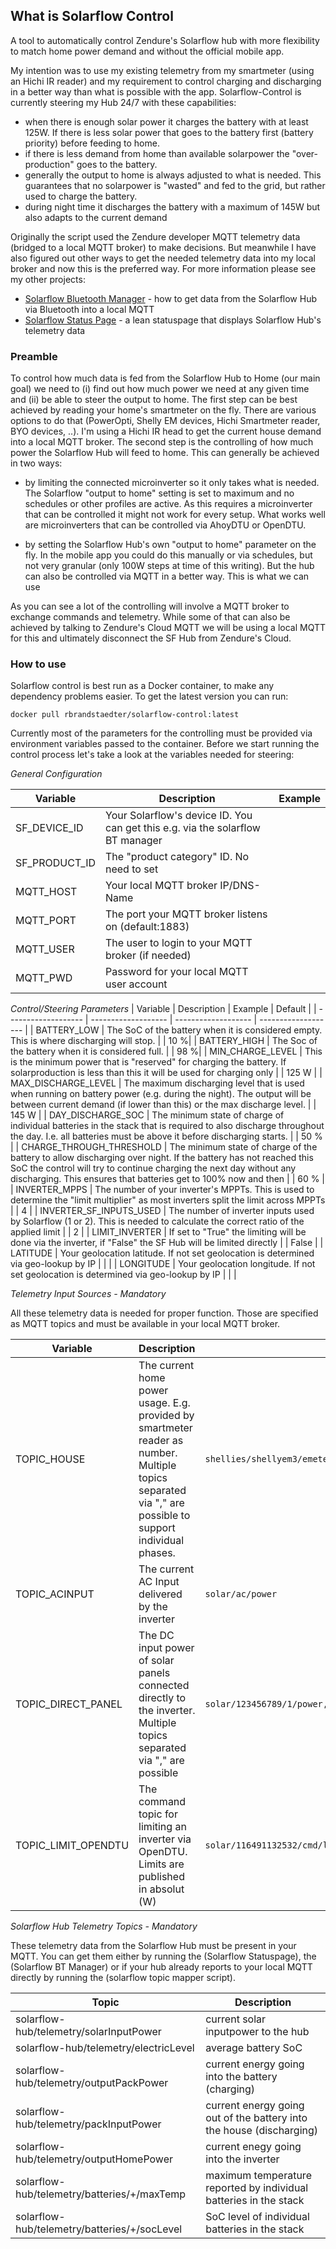 ## What is Solarflow Control

A tool to automatically control Zendure's Solarflow hub with more flexibility to match home power demand and without the official mobile app.

My intention was to use my existing telemetry from my smartmeter (using an Hichi IR reader) and my requirement to control charging and discharging in a better way than what is possible with the app.
Solarflow-Control is currently steering my Hub 24/7 with these capabilities:

- when there is enough solar power it charges the battery with at least 125W. If there is less solar power that goes to the battery first (battery priority) before feeding to home.
- if there is less demand from home than available solarpower the "over-production" goes to the battery.
- generally the output to home is always adjusted to what is needed. This guarantees that no solarpower is "wasted" and fed to the grid, but rather used to charge the battery.
- during night time it discharges the battery with a maximum of 145W but also adapts to the current demand

Originally the script used the Zendure developer MQTT telemetry data (bridged to a local MQTT broker) to make decisions. But meanwhile I have also figured out other ways to get the needed telemetry data into my local broker and now this is the preferred way.
For more information please see my other projects:

- [Solarflow Bluetooth Manager](https://github.com/reinhard-brandstaedter/solarflow-bt-manager) - how to get data from the Solarflow Hub via Bluetooth into a local MQTT
- [Solarflow Status Page](https://github.com/reinhard-brandstaedter/solarflow-statuspage) - a lean statuspage that displays Solarflow Hub's telemetry data

### Preamble
To control how much data is fed from the Solarflow Hub to Home (our main goal) we need to (i) find out how much power we need at any given time and (ii) be able to steer the output to home.
The first step can be best achieved by reading your home's smartmeter on the fly. There are various options to do that (PowerOpti, Shelly EM devices, Hichi Smartmeter reader, BYO devices, ..). I'm using a Hichi IR head to get the current house demand into a local MQTT broker.
The second step is the controlling of how much power the Solarflow Hub will feed to home. This can generally be achieved in two ways:

 - by limiting the connected microinverter so it only takes what is needed. The Solarflow "output to home" setting is set to maximum and no schedules or other profiles are active. As this requires a microinverter that can be controlled it might not work for every setup.
 What works well are microinverters that can be controlled via AhoyDTU or OpenDTU.

 - by setting the Solarflow Hub's own "output to home" parameter on the fly. In the mobile app you could do this manually or via schedules, but not very granular (only 100W steps at time of this writing). But the hub can also be controlled via MQTT in a better way. This is what we can use

 As you can see a lot of the controlling will involve a MQTT broker to exchange commands and telemetry. While some of that can also be achieved by talking to Zendure's Cloud MQTT we will be using a local MQTT for this and ultimately disconnect the SF Hub from Zendure's Cloud.

### How to use
Solarflow control is best run as a Docker container, to make any dependency problems easier. To get the latest version you can run:

```
docker pull rbrandstaedter/solarflow-control:latest
```

Currently most of the parameters for the controlling must be provided via environment variables passed to the container. Before we start running the control process let's take a look at the variables needed for steering:

*General Configuration*

| Variable            | Description         | Example             |
| ------------------- | ------------------- | ------------------- |
| SF_DEVICE_ID        | Your Solarflow's device ID. You can get this e.g. via the solarflow BT manager |   |
| SF_PRODUCT_ID       | The "product category" ID. No need to set |   |
| MQTT_HOST           | Your local MQTT broker IP/DNS-Name |   |
| MQTT_PORT           | The port your MQTT broker listens on (default:1883) |   |
| MQTT_USER           | The user to login to your MQTT broker (if needed) |   |
| MQTT_PWD            | Password for your local MQTT user account |   |

*Control/Steering Parameters*
| Variable            | Description         | Example             | Default             |
| ------------------- | ------------------- | ------------------- | ------------------- |
| BATTERY_LOW         | The SoC of the battery when it is considered empty. This is where discharging will stop. |   | 10 %|
| BATTERY_HIGH        | The Soc of the battery when it is considered full. |   | 98 %|
| MIN_CHARGE_LEVEL    | This is the minimum power that is "reserved" for charging the battery. If solarproduction is less than this it will be used for charging only |   | 125 W |
| MAX_DISCHARGE_LEVEL | The maximum discharging level that is used when running on battery power (e.g. during the night). The output will be between current demand (if lower than this) or the max discharge level. |   | 145 W |
| DAY_DISCHARGE_SOC   | The minimum state of charge of individual batteries in the stack that is required to also discharge throughout the day. I.e. all batteries must be above it before discharging starts. |   | 50 % |
| CHARGE_THROUGH_THRESHOLD | The minimum state of charge of the battery to allow discharging over night. If the battery has not reached this SoC the control will try to continue charging the next day without any discharging. This ensures that batteries get to 100% now and then |  | 60 % |
| INVERTER_MPPS       | The number of your inverter's MPPTs. This is used to determine the "limit multiplier" as most inverters split the limit across MPPTs |   | 4 |
| INVERTER_SF_INPUTS_USED | The number of inverter inputs used by Solarflow (1 or 2). This is needed to calculate the correct ratio of the applied limit  |   | 2 |
| LIMIT_INVERTER      | If set to "True" the limiting will be done via the inverter, if "False" the SF Hub will be limited directly |   | False |
| LATITUDE            | Your geolocation latitude. If not set geolocation is determined via geo-lookup by IP |   |   |
| LONGITUDE           | Your geolocation longitude. If not set geolocation is determined via geo-lookup by IP |   |   |

*Telemetry Input Sources - Mandatory*

All these telemetry data is needed for proper function. Those are specified as MQTT topics and must be available in your local MQTT broker.

| Variable            | Description         | Example             | Default             |
| ------------------- | ------------------- | ------------------- | ------------------- |
| TOPIC_HOUSE         | The current home power usage. E.g. provided by smartmeter reader as number. Multiple topics separated via "," are possible to support individual phases. | ```shellies/shellyem3/emeter/1/power,shellies/shellyem3/emeter/2/power,shellies/shellyem3/emeter/3/power``` |   |
| TOPIC_ACINPUT       | The current AC Input delivered by the inverter | ```solar/ac/power``` |   |
| TOPIC_DIRECT_PANEL  | The DC input power of solar panels connected directly to the inverter. Multiple topics separated via "," are possible | ```solar/123456789/1/power, solar/123456789/2/power``` |   |
| TOPIC_LIMIT_OPENDTU | The command topic for limiting an inverter via OpenDTU. Limits are published in absolut (W) | ```solar/116491132532/cmd/limit_nonpersistent_absolute``` |   |

*Solarflow Hub Telemetry Topics - Mandatory*

These telemetry data from the Solarflow Hub must be present in your MQTT. You can get them either by running the (Solarflow Statuspage), the (Solarflow BT Manager) or if your hub already reports to your local MQTT directly by running the (solarflow topic mapper script).

| Topic               | Description         |
| ------------------- | ------------------- |
| solarflow-hub/telemetry/solarInputPower | current solar inputpower to the hub |
| solarflow-hub/telemetry/electricLevel | average battery SoC |
| solarflow-hub/telemetry/outputPackPower | current energy going into the battery (charging) |
| solarflow-hub/telemetry/packInputPower | current energy going out of the battery into the house (discharging) |
| solarflow-hub/telemetry/outputHomePower | current enegy going into the inverter |
| solarflow-hub/telemetry/batteries/+/maxTemp | maximum temperature reported by individual batteries in the stack |
| solarflow-hub/telemetry/batteries/+/socLevel | SoC level of individual batteries in the stack |

